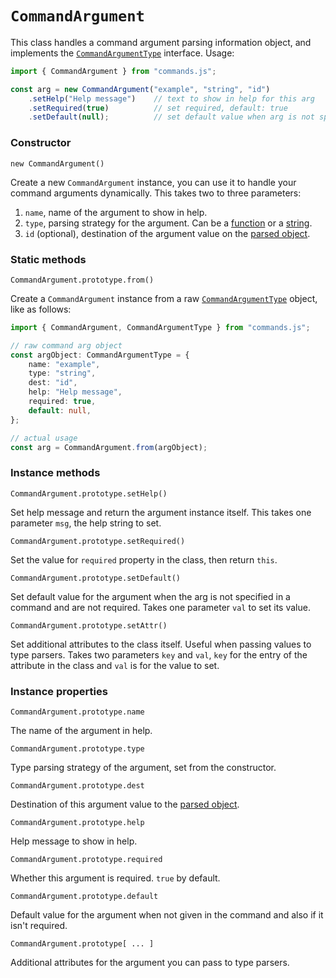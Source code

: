 # `CommandArgument`

This class handles a command argument parsing information object, and implements
the [`CommandArgumentType`][type] interface. Usage:

```typescript
import { CommandArgument } from "commands.js";

const arg = new CommandArgument("example", "string", "id")
    .setHelp("Help message")    // text to show in help for this arg
    .setRequired(true)          // set required, default: true
    .setDefault(null);          // set default value when arg is not specified
```

### Constructor

`new CommandArgument()`

Create a new `CommandArgument` instance, you can use it to handle your command
arguments dynamically. This takes two to three parameters:

1. `name`, name of the argument to show in help.
2. `type`, parsing strategy for the argument. Can be a [function](./CommandTypeParser.md)
   or a [string](./registerArgumentType.md).
3. `id` (optional), destination of the argument value on the [parsed object](./ParsedArgs.md).

### Static methods

`CommandArgument.prototype.from()`

Create a `CommandArgument` instance from a raw [`CommandArgumentType`][type] object,
like as follows:

```typescript
import { CommandArgument, CommandArgumentType } from "commands.js";

// raw command arg object
const argObject: CommandArgumentType = {
    name: "example",
    type: "string",
    dest: "id",
    help: "Help message",
    required: true,
    default: null,
};

// actual usage
const arg = CommandArgument.from(argObject);
```

### Instance methods

`CommandArgument.prototype.setHelp()`

Set help message and return the argument instance itself. This takes one parameter
`msg`, the help string to set.

`CommandArgument.prototype.setRequired()`

Set the value for `required` property in the class, then return `this`.

`CommandArgument.prototype.setDefault()`

Set default value for the argument when the arg is not specified in a command and
are not required. Takes one parameter `val` to set its value.

`CommandArgument.prototype.setAttr()`

Set additional attributes to the class itself. Useful when passing values to type
parsers. Takes two parameters `key` and `val`, `key` for the entry of the attribute
in the class and `val` is for the value to set.

### Instance properties

`CommandArgument.prototype.name`

The name of the argument in help.

`CommandArgument.prototype.type`

Type parsing strategy of the argument, set from the constructor.

`CommandArgument.prototype.dest`

Destination of this argument value to the [parsed object](./ParsedArgs.md).

`CommandArgument.prototype.help`

Help message to show in help.

`CommandArgument.prototype.required`

Whether this argument is required. `true` by default.

`CommandArgument.prototype.default`

Default value for the argument when not given in the command and also if it isn't
required.

`CommandArgument.prototype[ ... ]`

Additional attributes for the argument you can pass to type parsers.

[type]: ./CommandArgumentType.md
